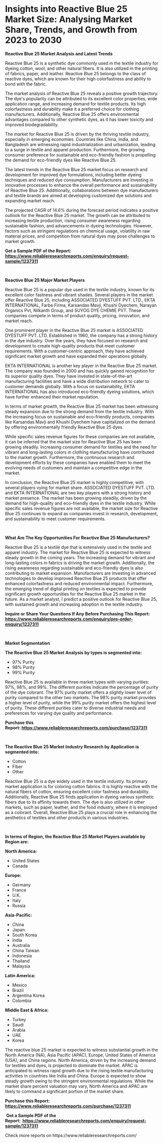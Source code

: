 <p><h1>Insights into Reactive Blue 25 Market Size: Analysing Market Share, Trends, and Growth from 2023 to 2030</h1></p><p><strong>Reactive Blue 25 Market Analysis and Latest Trends</strong></p>
<p><p>Reactive Blue 25 is a synthetic dye commonly used in the textile industry for dyeing cotton, wool, and other natural fibers. It is also utilized in the printing of fabrics, paper, and leather. Reactive Blue 25 belongs to the class of reactive dyes, which are known for their high colorfastness and ability to bond with the fabric.</p><p>The market analysis of Reactive Blue 25 reveals a positive growth trajectory. The dye's popularity can be attributed to its excellent color properties, wide application range, and increasing demand for textile products. Its high colorfastness and durability make it a preferred choice for clothing manufacturers. Additionally, Reactive Blue 25 offers environmental advantages compared to other synthetic dyes, as it has lower toxicity and improved biodegradability.</p><p>The market for Reactive Blue 25 is driven by the thriving textile industry, especially in emerging economies. Countries like China, India, and Bangladesh are witnessing rapid industrialization and urbanization, leading to a surge in textile and apparel production. Furthermore, the growing consumer preference for sustainable and eco-friendly fashion is propelling the demand for eco-friendly dyes like Reactive Blue 25.</p><p>The latest trends in the Reactive Blue 25 market focus on research and development for improved dye formulations, including better dyeing techniques and reduced dye consumption. Manufacturers are investing in innovative processes to enhance the overall performance and sustainability of Reactive Blue 25. Additionally, collaborations between dye manufacturers and textile brands are aimed at developing customized dye solutions and expanding market reach.</p><p>The projected CAGR of 14.6% during the forecast period indicates a positive outlook for the Reactive Blue 25 market. The growth can be attributed to increasing textile production, rising consumer awareness regarding sustainable fashion, and advancements in dyeing technologies. However, factors such as stringent regulations on chemical usage, volatility in raw material prices, and competition from natural dyes may pose challenges to market growth.</p></p>
<p><strong>Get a Sample PDF of the Report:&nbsp; <a href="https://www.reliableresearchreports.com/enquiry/request-sample/1237311">https://www.reliableresearchreports.com/enquiry/request-sample/1237311</a></strong></p>
<p>&nbsp;</p>
<p><strong>Reactive Blue 25 Major Market Players</strong></p>
<p><p>Reactive Blue 25 is a popular dye used in the textile industry, known for its excellent color fastness and vibrant shades. Several players in the market offer Reactive Blue 25, including ASSOCIATED DYESTUFF PVT. LTD., EKTA INTERNATIONAL, Farbe Firma, Karsandas Mavji, Khushi Dyechem, Narayan Organics Pvt, Nilkanth Group, and SUYOG DYE CHEMIE PVT. These companies compete in terms of product quality, pricing, innovation, and market reach.</p><p>One prominent player in the Reactive Blue 25 market is ASSOCIATED DYESTUFF PVT. LTD. Established in 1960, the company has a strong history in the dye industry. Over the years, they have focused on research and development to create high-quality products that meet customer requirements. With a customer-centric approach, they have achieved significant market growth and have expanded their operations globally.</p><p>EKTA INTERNATIONAL is another key player in the Reactive Blue 25 market. The company was founded in 2000 and has quickly gained recognition for its superior quality dyes. They have invested in state-of-the-art manufacturing facilities and have a wide distribution network to cater to customer demands globally. With a focus on sustainability, EKTA INTERNATIONAL has also introduced eco-friendly dyeing solutions, which have further enhanced their market reputation.</p><p>In terms of market growth, the Reactive Blue 25 market has been witnessing steady expansion due to the strong demand from the textile industry. With the increasing focus on sustainable and eco-friendly products, companies like Karsandas Mavji and Khushi Dyechem have capitalized on the demand by offering environmentally friendly Reactive Blue 25 dyes.</p><p>While specific sales revenue figures for these companies are not available, it can be inferred that the market size for Reactive Blue 25 has been growing steadily. Increasing consumer demand for textiles and the need for vibrant and long-lasting colors in clothing manufacturing have contributed to the market growth. Furthermore, the continuous research and development efforts by these companies have enabled them to meet the evolving needs of customers and maintain a competitive edge in the market.</p><p>In conclusion, the Reactive Blue 25 market is highly competitive, with several players vying for market share. ASSOCIATED DYESTUFF PVT. LTD. and EKTA INTERNATIONAL are two key players with a strong history and market presence. The market has been growing steadily, driven by the demand for high-quality and eco-friendly dyes in the textile industry. While specific sales revenue figures are not available, the market size for Reactive Blue 25 continues to expand as companies invest in research, development, and sustainability to meet customer requirements.</p></p>
<p>&nbsp;</p>
<p><strong>What Are The Key Opportunities For Reactive Blue 25 Manufacturers?</strong></p>
<p><p>Reactive Blue 25 is a textile dye that is extensively used in the textile and apparel industry. The market for Reactive Blue 25 is expected to witness steady growth in the coming years. The increasing demand for vibrant and long-lasting colors in fabrics is driving the market growth. Additionally, the rising awareness regarding sustainable and eco-friendly dyes is also contributing to market expansion. Manufacturers are investing in advanced technologies to develop improved Reactive Blue 25 products that offer enhanced colorfastness and reduced environmental impact. Furthermore, the emerging trend of digital printing on textiles is expected to provide significant growth opportunities for the Reactive Blue 25 market in the future. As a market analyst, I predict a positive outlook for Reactive Blue 25, with sustained growth and increasing adoption in the textile industry.</p></p>
<p><strong>Inquire or Share Your Questions If Any Before Purchasing This Report: <a href="https://www.reliableresearchreports.com/enquiry/pre-order-enquiry/1237311">https://www.reliableresearchreports.com/enquiry/pre-order-enquiry/1237311</a></strong></p>
<p>&nbsp;</p>
<p><strong>Market Segmentation</strong></p>
<p><strong>The Reactive Blue 25 Market Analysis by types is segmented into:</strong></p>
<p><ul><li>97% Purity</li><li>98% Purity</li><li>99% Purity</li></ul></p>
<p><p>Reactive Blue 25 is available in three market types with varying purities: 97%, 98%, and 99%. The different purities indicate the percentage of purity of the dye colorant. The 97% purity market offers a slightly lower level of purity compared to the other two markets. The 98% purity market provides a higher level of purity, while the 99% purity market offers the highest level of purity. These different purities cater to diverse industrial needs and preferences for varying dye quality and performance.</p></p>
<p><strong>Purchase this Report:&nbsp;<a href="https://www.reliableresearchreports.com/purchase/1237311">https://www.reliableresearchreports.com/purchase/1237311</a></strong></p>
<p>&nbsp;</p>
<p><strong>The Reactive Blue 25 Market Industry Research by Application is segmented into:</strong></p>
<p><ul><li>Cotton</li><li>Fiber</li><li>Other</li></ul></p>
<p><p>Reactive Blue 25 is a dye widely used in the textile industry. Its primary market application is for coloring cotton fabrics. It is highly reactive with the natural fibers of cotton, ensuring excellent color fastness and durability. Additionally, Reactive Blue 25 finds application in dyeing various synthetic fibers due to its affinity towards them. The dye is also utilized in other markets, such as paper, leather, and the food industry, where it is employed as a colorant. Overall, Reactive Blue 25 plays a crucial role in enhancing the aesthetics of textiles and other products in various industries.</p></p>
<p>&nbsp;</p>
<p><strong>In terms of Region, the Reactive Blue 25 Market Players available by Region are:</strong></p>
<p>
    <p> <strong> North America: </strong>
        <ul>
            <li>United States</li>
            <li>Canada</li>
        </ul>
        </p> 
    <p> <strong> Europe: </strong>
        <ul>
            <li>Germany</li>
            <li>France</li>
            <li>U.K.</li>
            <li>Italy</li>
            <li>Russia</li>
        </ul>
        </p> 
    <p> <strong> Asia-Pacific: </strong>
        <ul>
            <li>China</li>
            <li>Japan</li>
            <li>South Korea</li>
            <li>India</li>
            <li>Australia</li>
            <li>China Taiwan</li>
            <li>Indonesia</li>
            <li>Thailand</li>
            <li>Malaysia</li>
        </ul>
        </p> 
    <p> <strong> Latin America: </strong>
        <ul>
            <li>Mexico</li>
            <li>Brazil</li>
            <li>Argentina Korea</li>
            <li>Colombia</li>
        </ul>
        </p> 
    <p> <strong> Middle East & Africa: </strong>
        <ul>
            <li>Turkey</li>
            <li>Saudi</li>
            <li>Arabia</li>
            <li>UAE</li>
            <li>Korea</li>
        </ul>
    </p>
    </p>
<p><p>The reactive blue 25 market is expected to witness substantial growth in the North America (NA), Asia Pacific (APAC), Europe, United States of America (USA), and China regions. North America, driven by the increasing demand for textiles and dyes, is projected to dominate the market. APAC is anticipated to witness rapid growth due to the rising textile manufacturing activities in countries like India and China. Europe is expected to show steady growth owing to the stringent environmental regulations. While the market share percent valuation may vary, North America and APAC are likely to command a significant portion of the market share.</p></p>
<p><strong>Purchase this Report: <a href="https://www.reliableresearchreports.com/purchase/1237311">https://www.reliableresearchreports.com/purchase/1237311</a></strong></p>
<p>&nbsp;<strong>Get a Sample PDF of the Report:&nbsp;&nbsp;<a href="https://www.reliableresearchreports.com/enquiry/request-sample/1237311">https://www.reliableresearchreports.com/enquiry/request-sample/1237311</a></strong></p>
<p><strong></strong></p>
<p>Check more reports on https://www.reliableresearchreports.com/</p>